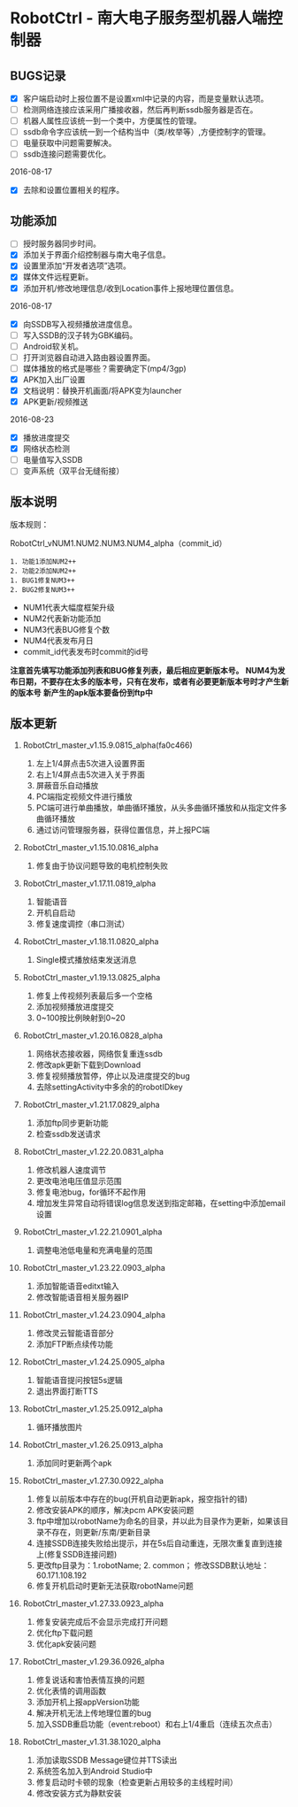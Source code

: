 # RobotCtrl - 南大电子服务型机器人端控制器

## BUGS记录

- [x] 客户端启动时上报位置不是设置xml中记录的内容，而是变量默认选项。
- [ ] 检测网络连接应该采用广播接收器，然后再判断ssdb服务器是否在。
- [ ] 机器人属性应该统一到一个类中，方便属性的管理。
- [ ] ssdb命令字应该统一到一个结构当中（类/枚举等）,方便控制字的管理。
- [ ] 电量获取中问题需要解决。
- [ ] ssdb连接问题需要优化。

2016-08-17

- [x] 去除和设置位置相关的程序。

## 功能添加

- [ ] 授时服务器同步时间。
- [x] 添加关于界面介绍控制器与南大电子信息。
- [x] 设置里添加“开发者选项”选项。
- [x] 媒体文件远程更新。
- [x] 添加开机/修改地理信息/收到Location事件上报地理位置信息。

2016-08-17

- [x] 向SSDB写入视频播放进度信息。
- [ ] 写入SSDB的汉子转为GBK编码。
- [ ] Android软关机。
- [ ] 打开浏览器自动进入路由器设置界面。
- [ ] 媒体播放的格式是哪些？需要确定下(mp4/3gp)
- [x] APK加入出厂设置
- [x] 文档说明：替换开机画面/将APK变为launcher
- [x] APK更新/视频推送

2016-08-23

- [x] 播放进度提交
- [x] 网络状态检测
- [ ] 电量值写入SSDB
- [ ] 变声系统（双平台无缝衔接）

## 版本说明

版本规则：

RobotCtrl_vNUM1.NUM2.NUM3.NUM4_alpha（commit_id）

    1. 功能1添加NUM2++
    2. 功能2添加NUM2++
    1. BUG1修复NUM3++
    2. BUG2修复NUM3++

- NUM1代表大幅度框架升级
- NUM2代表新功能添加
- NUM3代表BUG修复个数
- NUM4代表发布月日
- commit_id代表发布时commit的id号

**注意首先填写功能添加列表和BUG修复列表，最后相应更新版本号。**
**NUM4为发布日期，不要存在太多的版本号，只有在发布，或者有必要更新版本号时才产生新的版本号**
**新产生的apk版本要备份到ftp中**

## 版本更新

1. RobotCtrl_master_v1.15.9.0815_alpha(fa0c466)

    1. 左上1/4屏点击5次进入设置界面
    2. 右上1/4屏点击5次进入关于界面
    3. 屏蔽音乐自动播放
    4. PC端指定视频文件进行播放
    5. PC端可进行单曲播放，单曲循环播放，从头多曲循环播放和从指定文件多曲循环播放
    6. 通过访问管理服务器，获得位置信息，并上报PC端

2. RobotCtrl_master_v1.15.10.0816_alpha

    1. 修复由于协议问题导致的电机控制失败

3. RobotCtrl_master_v1.17.11.0819_alpha

    1. 智能语音
    2. 开机自启动
    3. 修复速度调控（串口测试）

4. RobotCtrl_master_v1.18.11.0820_alpha

    1. Single模式播放结束发送消息

5. RobotCtrl_master_v1.19.13.0825_alpha

    1. 修复上传视频列表最后多一个空格
    2. 添加视频播放进度提交
    3. 0~100按比例映射到0~20

6. RobotCtrl_master_v1.20.16.0828_alpha

    1. 网络状态接收器，网络恢复重连ssdb
    2. 修改apk更新下载到Download
    3. 修复视频播放暂停，停止以及进度提交的bug
    4. 去除settingActivity中多余的的robotIDkey

7. RobotCtrl_master_v1.21.17.0829_alpha

    1. 添加ftp同步更新功能
    2. 检查ssdb发送请求

8. RobotCtrl_master_v1.22.20.0831_alpha

    1. 修改机器人速度调节
    2. 更改电池电压值显示范围
    3. 修复电池bug，for循环不起作用
    4. 增加发生异常自动将错误log信息发送到指定邮箱，在setting中添加email设置

9. RobotCtrl_master_v1.22.21.0901_alpha

    1. 调整电池低电量和充满电量的范围
    
10. RobotCtrl_master_v1.23.22.0903_alpha

    1. 添加智能语音editxt输入
    2. 修改智能语音相关服务器IP

11. RobotCtrl_master_v1.24.23.0904_alpha

    1. 修改灵云智能语音部分
    2. 添加FTP断点续传功能

12. RobotCtrl_master_v1.24.25.0905_alpha

    1. 智能语音提问按钮5s逻辑
    2. 退出界面打断TTS

13. RobotCtrl_master_v1.25.25.0912_alpha

    1. 循环播放图片

14. RobotCtrl_master_v1.26.25.0913_alpha

    1. 添加同时更新两个apk

15. RobotCtrl_master_v1.27.30.0922_alpha

    1. 修复以前版本中存在的bug(开机自动更新apk，报空指针的错)
    2. 修改安装APK的顺序，解决pcm APK安装问题
    3. ftp中增加以robotName为命名的目录，并以此为目录作为更新，如果该目录不存在，则更新/东南/更新目录
    4. 连接SSDB连接失败给出提示，并在5s后自动重连，无限次重复直到连接上(修复SSDB连接问题)
    5. 更改ftp目录为：1.robotName; 2. common； 修改SSDB默认地址：60.171.108.192
    6. 修复开机启动时更新无法获取robotName问题

16. RobotCtrl_master_v1.27.33.0923_alpha

    1. 修复安装完成后不会显示完成打开问题
    2. 优化ftp下载问题
    3. 优化apk安装问题

17. RobotCtrl_master_v1.29.36.0926_alpha

    1. 修复说话和害怕表情互换的问题
    2. 优化表情的调用函数
    3. 添加开机上报appVersion功能
    4. 解决开机无法上传地理位置的bug
    5. 加入SSDB重启功能（event:reboot）和右上1/4重启（连续五次点击）

18. RobotCtrl_master_v1.31.38.1020_alpha

    1. 添加读取SSDB Message键位并TTS读出
    2. 系统签名加入到Android Studio中
    3. 修复启动时卡顿的现象（检查更新占用较多的主线程时间）
    4. 修改安装方式为静默安装